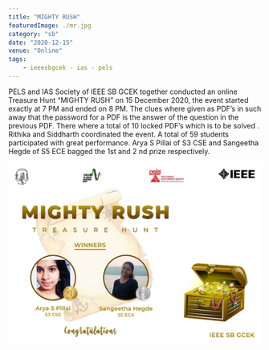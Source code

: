 ```yaml
---
title: "MIGHTY RUSH"
featuredImage: ./mr.jpg
category: "sb"
date: "2020-12-15"
venue: "Online"
tags:
    - ieeesbgcek - ias - pels
---
```

PELS and IAS Society of IEEE SB GCEK together conducted an online Treasure Hunt “MIGHTY RUSH” on 15 December 2020, the event started exactly at 7 PM and ended on 8 PM. The clues where given as PDF’s in such away that the password for a PDF is the answer of the question in the previous PDF. There where a total of 10 locked PDF’s which is to be solved . Rithika and Siddharth coordinated the event. A total of 59 students participated with great performance. Arya S Pillai of S3 CSE and Sangeetha Hegde of S5 ECE bagged the 1st and 2 nd prize respectively.

![Winners](./mr1.jpg)
